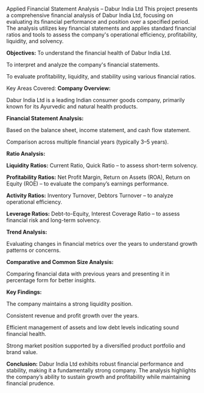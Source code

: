 Applied Financial Statement Analysis – Dabur India Ltd
This project presents a comprehensive financial analysis of Dabur India Ltd, focusing on evaluating its financial performance and position over a specified period. The analysis utilizes key financial statements and applies standard financial ratios and tools to assess the company's operational efficiency, profitability, liquidity, and solvency.

**Objectives:**
To understand the financial health of Dabur India Ltd.

To interpret and analyze the company's financial statements.

To evaluate profitability, liquidity, and stability using various financial ratios.

Key Areas Covered:
**Company Overview:**

Dabur India Ltd is a leading Indian consumer goods company, primarily known for its Ayurvedic and natural health products.

**Financial Statement Analysis:**

Based on the balance sheet, income statement, and cash flow statement.

Comparison across multiple financial years (typically 3–5 years).

**Ratio Analysis:**

**Liquidity Ratios:** Current Ratio, Quick Ratio – to assess short-term solvency.

**Profitability Ratios:** Net Profit Margin, Return on Assets (ROA), Return on Equity (ROE) – to evaluate the company’s earnings performance.

**Activity Ratios:** Inventory Turnover, Debtors Turnover – to analyze operational efficiency.

**Leverage Ratios:** Debt-to-Equity, Interest Coverage Ratio – to assess financial risk and long-term solvency.

**Trend Analysis:**

Evaluating changes in financial metrics over the years to understand growth patterns or concerns.

**Comparative and Common Size Analysis:**

Comparing financial data with previous years and presenting it in percentage form for better insights.

**Key Findings:**

The company maintains a strong liquidity position.

Consistent revenue and profit growth over the years.

Efficient management of assets and low debt levels indicating sound financial health.

Strong market position supported by a diversified product portfolio and brand value.

**Conclusion:**
Dabur India Ltd exhibits robust financial performance and stability, making it a fundamentally strong company. The analysis highlights the company’s ability to sustain growth and profitability while maintaining financial prudence.


